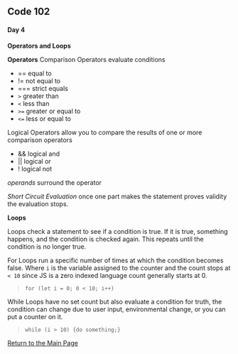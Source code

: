 ## Code 102
#### Day 4

**Operators and Loops**

**Operators**
Comparison Operators evaluate conditions 
- == equal to
- != not equal to
- === strict equals
- `>` greater than
- `<` less than
- `>=` greater or equal to
- `<=` less or equal to

Logical Operators allow you to compare the results of one or more comparison operators
- && logical and
- || logical or
- ! logical not

*operands* surround the operator

*Short Circuit Evaluation* once one part makes the statement proves validity the evaluation stops.

**Loops**

Loops check a statement to see if a condition is true. If it is true, something happens, and the condition is checked again. This repeats until the condition is no longer true.

For Loops run a specific number of times at which the condition becomes false. Where `i` is the variable assigned to the counter and the count stops at `< 10` since JS is a zero indexed language count generally starts at 0.

> `for (let i = 0; 0 < 10; i++)`

While Loops have no set count but also evaluate a condition for truth, the condition can change due to user input, environmental change, or you can put a counter on it.

> `while (i > 10) {do something;}`

[Return to the Main Page](README.md)

